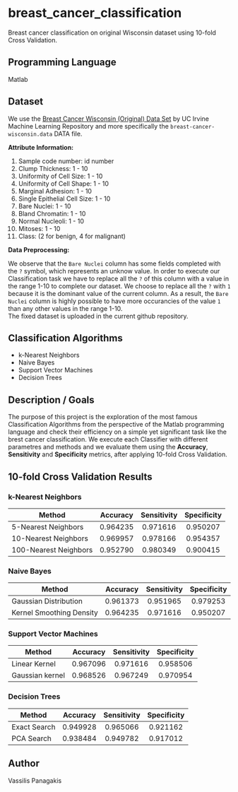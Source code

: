 # breast_cancer_classification
Breast cancer classification on original Wisconsin dataset using 10-fold Cross Validation.

## Programming Language
Matlab

## Dataset
We use the [Breast Cancer Wisconsin (Original) Data Set](https://archive.ics.uci.edu/ml/datasets/breast+cancer+wisconsin+(original)) by UC Irvine Machine Learning Repository and more specifically the `breast-cancer-wisconsin.data` DATA file.

**Attribute Information:**
1. Sample code number: id number
2. Clump Thickness: 1 - 10
3. Uniformity of Cell Size: 1 - 10
4. Uniformity of Cell Shape: 1 - 10
5. Marginal Adhesion: 1 - 10
6. Single Epithelial Cell Size: 1 - 10
7. Bare Nuclei: 1 - 10
8. Bland Chromatin: 1 - 10
9. Normal Nucleoli: 1 - 10
10. Mitoses: 1 - 10
11. Class: (2 for benign, 4 for malignant)

**Data Preprocessing:**

We observe that the `Bare Nuclei` column has some fields completed with the `?` symbol, which represents an unknow value. In order to execute our Classification task we have to replace all the `?` of this column with a value in the range 1-10 to complete our dataset. We choose to replace all the `?` with `1` because it is the dominant value of the current column. As a result, the `Bare Nuclei` column is highly possible to have more occurancies of the value `1` than any other values in the range 1-10. <br>
The fixed dataset is uploaded in the current github repository.

## Classification Algorithms
* k-Nearest Neighbors
* Naive Bayes
* Support Vector Machines
* Decision Trees

## Description / Goals
The purpose of this project is the exploration of the most famous Classification Algorithms from the perspective of the Matlab programming language and check their efficiency on a simple yet significant task like the brest cancer classification. We execute each Classifier with different parametres and methods and we evaluate them using the **Accuracy**, **Sensitivity** and **Specificity** metrics, after applying 10-fold Cross Validation.

## 10-fold Cross Validation Results

### k-Nearest Neighbors
| Method | Accuracy | Sensitivity | Specificity |	
| --- | :---: | :---: | :---: | 
| 5-Nearest Neighbors | 0.964235 | 0.971616 | 0.950207 |
| 10-Nearest Neighbors | 0.969957 | 0.978166 | 0.954357 |
| 100-Nearest Neighbors | 0.952790 | 0.980349 |0.900415 | 

### Naive Bayes
| Method | Accuracy | Sensitivity | Specificity |	
| --- | :---: | :---: | :---: | 
| Gaussian Distribution | 0.961373 | 0.951965 | 0.979253 |
| Kernel Smoothing Density | 0.964235 | 0.971616 | 0.950207 |

### Support Vector Machines
| Method | Accuracy | Sensitivity | Specificity |	
| --- | :---: | :---: | :---: | 
| Linear Kernel | 0.967096	| 0.971616 | 0.958506 |
| Gaussian kernel | 0.968526 | 0.967249 | 0.970954 |

### Decision Trees
| Method | Accuracy | Sensitivity | Specificity |	
| --- | :---: | :---: | :---: | 
| Exact Search | 0.949928 | 0.965066 | 	0.921162 |
| PCA Search | 0.938484 | 0.949782 | 0.917012 |

## Author
Vassilis Panagakis

